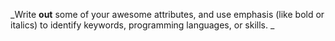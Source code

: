 _Write **out** some of your awesome attributes, and use emphasis (like bold or italics) to identify keywords, programming languages, or skills. _
